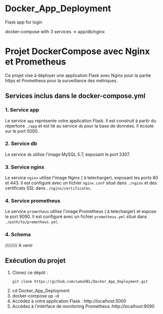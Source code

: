 # Docker_App_Deployment
Flask app for login

docker-compose with 3 services -> app/db/nginx

# Projet DockerCompose avec Nginx et Prometheus

Ce projet vise à déployer une application Flask avec Nginx pour la partie https et Prometheus pour la surveillance des métriques.

## Services inclus dans le docker-compose.yml

### 1. Service app

Le service `app` représente votre application Flask. Il est construit à partir du répertoire `./app` et est lié au service `db` pour la base de données. Il écoute sur le port 5000.

### 2. Service db

Le service `db` utilise l'image MySQL 5.7, exposant le port 3307.

### 3. Service nginx

Le service `nginx` utilise l'image Nginx ( à telecharger), exposant les ports 80 et 443. Il est configuré avec un fichier `nginx.conf` situé dans `./nginx` et des certificats SSL dans `./nginx/certificates`.

### 4. Service prometheus

Le service `prometheus` utilise l'image Prometheus ( à telecharger) et expose le port 9090. Il est configuré avec un fichier `prometheus.yml` situé dans `./path/to/prometheus.yml`. 

### 4. Schema
//////// A venir 

## Exécution du projet

1. Clonez ce dépôt :
   ```bash
   git clone https://github.com/samiHEL/Docker_App_Deployment.git
2. cd Docker_App_Deployment
3. docker-compose up -d
4. Accédez à votre application Flask : http://localhost:5000
5. Accédez à l'interface de monitoring Prometheus :http://localhost:9090






